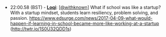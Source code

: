 * <a id="22:00.58">22:00.58 (BST)</a> - __[Loqi](https://github.com/Loqi)__: [<a href="https://twitter.com/withknown">@withknown</a>] What if school was like a startup? With a startup mindset, students learn resiliency, problem solving, and passion. https://www.edsurge.com/news/2017-04-09-what-would-happen-if-learning-in-school-became-more-like-working-at-a-startup (http://twtr.io/1S0U32QDD1s)
